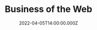---
title: Business of the Web
description: Description here
date: 2022-04-05T14:00:00.000Z
released: false
---
